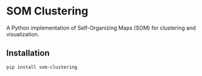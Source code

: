 # SOM Clustering

A Python implementation of Self-Organizing Maps (SOM) for clustering and visualization.

## Installation

```bash
pip install som-clustering